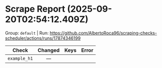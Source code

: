 # Scrape Report (2025-09-20T02:54:12.409Z)

Group: `default`  |  Run: https://github.com/AlbertoRoca96/scraping-checks-scheduler/actions/runs/17874346199

| Check | Changed | Keys | Error |
|---|:---:|:--|:--|
| `example_h1` | — |  |  |
